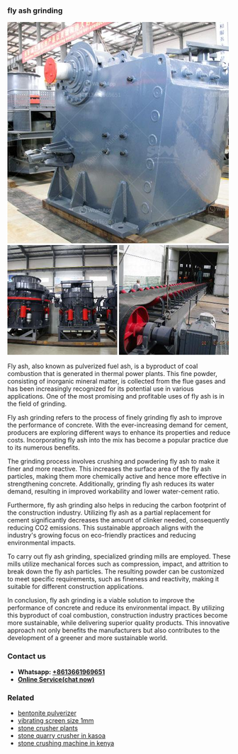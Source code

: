 <h3>fly ash grinding</h3><img src='1704951741.jpg' alt=''><p>Fly ash, also known as pulverized fuel ash, is a byproduct of coal combustion that is generated in thermal power plants. This fine powder, consisting of inorganic mineral matter, is collected from the flue gases and has been increasingly recognized for its potential use in various applications. One of the most promising and profitable uses of fly ash is in the field of grinding.</p><p>Fly ash grinding refers to the process of finely grinding fly ash to improve the performance of concrete. With the ever-increasing demand for cement, producers are exploring different ways to enhance its properties and reduce costs. Incorporating fly ash into the mix has become a popular practice due to its numerous benefits.</p><p>The grinding process involves crushing and powdering fly ash to make it finer and more reactive. This increases the surface area of the fly ash particles, making them more chemically active and hence more effective in strengthening concrete. Additionally, grinding fly ash reduces its water demand, resulting in improved workability and lower water-cement ratio.</p><p>Furthermore, fly ash grinding also helps in reducing the carbon footprint of the construction industry. Utilizing fly ash as a partial replacement for cement significantly decreases the amount of clinker needed, consequently reducing CO2 emissions. This sustainable approach aligns with the industry's growing focus on eco-friendly practices and reducing environmental impacts.</p><p>To carry out fly ash grinding, specialized grinding mills are employed. These mills utilize mechanical forces such as compression, impact, and attrition to break down the fly ash particles. The resulting powder can be customized to meet specific requirements, such as fineness and reactivity, making it suitable for different construction applications.</p><p>In conclusion, fly ash grinding is a viable solution to improve the performance of concrete and reduce its environmental impact. By utilizing this byproduct of coal combustion, construction industry practices become more sustainable, while delivering superior quality products. This innovative approach not only benefits the manufacturers but also contributes to the development of a greener and more sustainable world.</p><h3>Contact us</h3><ul><li><strong>Whatsapp:&nbsp;<a href="https://wa.me/8613661969651">+8613661969651</a></strong></li><li><a href="https://swt.shibang-china.com/?git&amp;zhl&amp;fly ash grinding"><strong>Online Service(chat now)</strong></a></li></ul><h3>Related</h3><ul><li><a href='bentonite pulverizer.md'>bentonite pulverizer</a></li><li><a href='vibrating screen size 1mm.md'>vibrating screen size 1mm</a></li><li><a href='stone crusher plants.md'>stone crusher plants</a></li><li><a href='stone quarry crusher in kasoa.md'>stone quarry crusher in kasoa</a></li><li><a href='stone crushing machine in kenya.md'>stone crushing machine in kenya</a></li></ul>